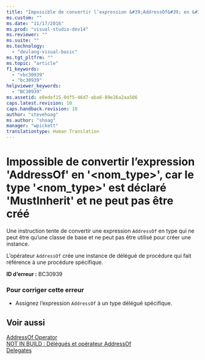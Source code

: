 ```yaml
---
title: "Impossible de convertir l’expression &#39;AddressOf&#39; en &#39;&lt;nom_type&gt;&#39;, car le type &#39;&lt;nom_type&gt;&#39; est d&#233;clar&#233; &#39;MustInherit&#39; et ne peut pas &#234;tre cr&#233;&#233; | Microsoft Docs"
ms.custom: ""
ms.date: "11/17/2016"
ms.prod: "visual-studio-dev14"
ms.reviewer: ""
ms.suite: ""
ms.technology: 
  - "devlang-visual-basic"
ms.tgt_pltfrm: ""
ms.topic: "article"
f1_keywords: 
  - "vbc30939"
  - "bc30939"
helpviewer_keywords: 
  - "BC30939"
ms.assetid: e8edef15-0df5-46d7-aba6-89e26a2aa506
caps.latest.revision: 10
caps.handback.revision: 10
author: "stevehoag"
ms.author: "shoag"
manager: "wpickett"
translationtype: Human Translation
---
```

# Impossible de convertir l’expression &#39;AddressOf&#39; en &#39;&lt;nom_type&gt;&#39;, car le type &#39;&lt;nom_type&gt;&#39; est d&#233;clar&#233; &#39;MustInherit&#39; et ne peut pas &#234;tre cr&#233;&#233;
Une instruction tente de convertir une expression `AddressOf` en type qui ne peut être qu’une classe de base et ne peut pas être utilisé pour créer une instance.  
  
 L’opérateur `AddressOf` crée une instance de délégué de procédure qui fait référence à une procédure spécifique.  
  
 **ID d’erreur :** BC30939  
  
### Pour corriger cette erreur  
  
-   Assignez l’expression `AddressOf` à un type délégué spécifique.  
  
## Voir aussi  
 [AddressOf Operator](../../visual-basic/language-reference/operators/addressof-operator.md)   
 [NOT IN BUILD : Délégués et opérateur AddressOf](http://msdn.microsoft.com/fr-fr/7b2ed932-8598-4355-b2f7-5cedb23ee86f)   
 [Delegates](../../visual-basic/programming-guide/language-features/delegates/delegates.md)